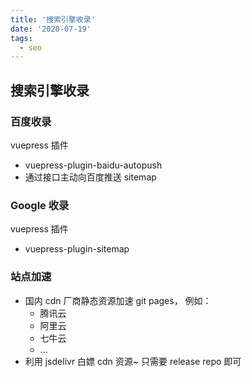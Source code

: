 ```yaml
---
title: '搜索引擎收录'
date: '2020-07-19'
tags:
  - seo
---
```


## 搜索引擎收录

### 百度收录

vuepress 插件

- vuepress-plugin-baidu-autopush
- 通过接口主动向百度推送 sitemap

### Google 收录

vuepress 插件

- vuepress-plugin-sitemap

### 站点加速

- 国内 cdn 厂商静态资源加速 git pages， 例如：
  - 腾讯云
  - 阿里云
  - 七牛云
  - ...
- 利用 jsdelivr 白嫖 cdn 资源~ 只需要 release repo 即可
